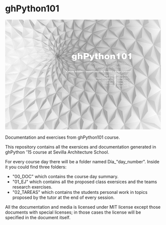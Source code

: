 # ghPython101

![alt tag](https://github.com/Fablab-Sevilla/ghPython101/blob/D_001/Cartel_blanco.jpg)

Documentation and exercises from ghPython101 course.

This repository contains all the exersices and documentation generated in ghPython '15 course at Sevilla Architecture School. 

For every course day there will be a folder named Día_"day_number". Inside it you could find three folders: 
* "00_DOC" which contains the course day summary. 
* "01_EJ" which contains all the proposed class exersices and the teams research exercises. 
* "02_TAREAS" which contains the students personal work in topics proposed by the tutor at the end of every session.

All the documentation and media is licensed under MIT license except those documents with special licenses; in those cases the license will be specified in the document itself.


